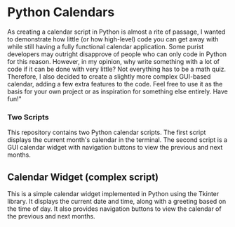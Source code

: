 # Python Calendars
As creating a calendar script in Python is almost a rite of passage, I wanted to demonstrate how little (or how high-level) code you can get away with while still having a fully functional calendar application. Some purist developers may outright disapprove of people who can only code in Python for this reason. However, in my opinion, why write something with a lot of code if it can be done with very little? Not everything has to be a math quiz. Therefore, I also decided to create a slightly more complex GUI-based calendar, adding a few extra features to the code. Feel free to use it as the basis for your own project or as inspiration for something else entirely. Have fun!"

### Two Scripts
This repository contains two Python calendar scripts. The first script displays the current month's calendar in the terminal. The second script is a GUI calendar widget with navigation buttons to view the previous and next months.

## Calendar Widget (complex script)

This is a simple calendar widget implemented in Python using the Tkinter library. It displays the current date and time, along with a greeting based on the time of day. It also provides navigation buttons to view the calendar of the previous and next months.
